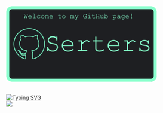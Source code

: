 ![]()
<div align="left">
  <img src="https://github.com/Serters/Serters/blob/main/githubSertersBanner.png" alt="CodeChest" width="80%">
</div>


<p align="left">
  <a href="https://skillicons.dev">
    </br>
<a href="https://git.io/typing-svg"><img src="https://readme-typing-svg.demolab.com?font=Fira+Code&pause=1500&color=86FFCA&background=1E1F22&vCenter=true&random=false&width=240&height=20&lines=Languages+and+Tools%3A" alt="Typing SVG" /></a>
  </br>
    <img src="https://skillicons.dev/icons?i=git,html,css,js,python,java,mongodb,mysql" />
  </a>
</p>
